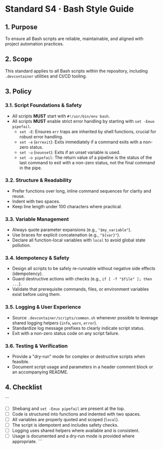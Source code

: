 # Standard S4 · Bash Style Guide

## 1. Purpose
To ensure all Bash scripts are reliable, maintainable, and aligned with project automation practices.

## 2. Scope
This standard applies to all Bash scripts within the repository, including `.devcontainer` utilities and CI/CD tooling.

## 3. Policy

### 3.1. Script Foundations & Safety
*   All scripts **MUST** start with `#!/usr/bin/env bash`.
*   All scripts **MUST** enable strict error handling by starting with `set -Eeuo pipefail`.
    *   `set -E`: Ensures `err` traps are inherited by shell functions, crucial for robust error handling.
    *   `set -e` (`errexit`): Exits immediately if a command exits with a non-zero status.
    *   `set -u` (`nounset`): Exits if an unset variable is used.
    *   `set -o pipefail`: The return value of a pipeline is the status of the last command to exit with a non-zero status, not the final command in the pipe.

### 3.2. Structure & Readability
*   Prefer functions over long, inline command sequences for clarity and reuse.
*   Indent with two spaces.
*   Keep line length under 100 characters where practical.

### 3.3. Variable Management
*   Always quote parameter expansions (e.g., `"$my_variable"`).
*   Use braces for explicit concatenation (e.g., `"${var}"`).
*   Declare all function-local variables with `local` to avoid global state pollution.

### 3.4. Idempotency & Safety
*   Design all scripts to be safely re-runnable without negative side effects (idempotency).
*   Guard destructive actions with checks (e.g., `if [ -f "$file" ]; then ...`).
*   Validate that prerequisite commands, files, or environment variables exist before using them.

### 3.5. Logging & User Experience
*   Source `.devcontainer/scripts/common.sh` whenever possible to leverage shared logging helpers (`info`, `warn`, `error`).
*   Standardize log message prefixes to clearly indicate script status.
*   Exit with a non-zero status code on any script failure.

### 3.6. Testing & Verification
*   Provide a "dry-run" mode for complex or destructive scripts when feasible.
*   Document script usage and parameters in a header comment block or an accompanying README.

## 4. Checklist
´´´
- [ ] Shebang and `set -Eeuo pipefail` are present at the top.
- [ ] Code is structured into functions and indented with two spaces.
- [ ] All variables are properly quoted and scoped (`local`).
- [ ] The script is idempotent and includes safety checks.
- [ ] Logging uses shared helpers where available and is consistent.
- [ ] Usage is documented and a dry-run mode is provided where appropriate.
´´´

